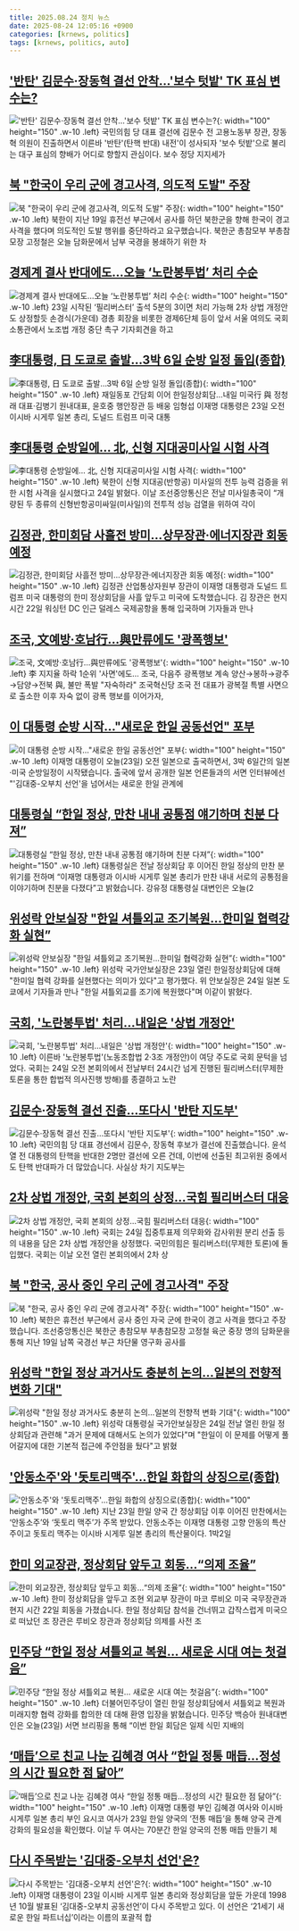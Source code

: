 ```yaml
---
title: 2025.08.24 정치 뉴스
date: 2025-08-24 12:05:16 +0900
categories: [krnews, politics]
tags: [krnews, politics, auto]
---
```

## ['반탄' 김문수·장동혁 결선 안착…'보수 텃밭' TK 표심 변수는?](https://n.news.naver.com/mnews/article/421/0008444329)

!['반탄' 김문수·장동혁 결선 안착…'보수 텃밭' TK 표심 변수는?](https://mimgnews.pstatic.net/image/origin/421/2025/08/24/8444329.jpg?type=nf220_150){: width="100" height="150" .w-10 .left}
국민의힘 당 대표 결선에 김문수 전 고용노동부 장관, 장동혁 의원이 진출하면서 이른바 '반탄'(탄핵 반대) 내전'이 성사되자 '보수 텃밭'으로 불리는 대구 표심의 향배가 어디로 향할지 관심이다. 보수 정당 지지세가

## [북 "한국이 우리 군에 경고사격, 의도적 도발" 주장](https://n.news.naver.com/mnews/article/437/0000453920)

![북 "한국이 우리 군에 경고사격, 의도적 도발" 주장](https://mimgnews.pstatic.net/image/origin/437/2025/08/23/453920.jpg?type=nf220_150){: width="100" height="150" .w-10 .left}
북한이 지난 19일 휴전선 부근에서 공사를 하던 북한군을 향해 한국이 경고사격을 했다며 의도적인 도발 행위를 중단하라고 요구했습니다. 북한군 총참모부 부총참모장 고정철은 오늘 담화문에서 남부 국경을 봉쇄하기 위한 차

## [경제계 결사 반대에도…오늘 ‘노란봉투법’ 처리 수순](https://n.news.naver.com/mnews/article/016/0002518363)

![경제계 결사 반대에도…오늘 ‘노란봉투법’ 처리 수순](https://mimgnews.pstatic.net/image/origin/016/2025/08/24/2518363.jpg?type=nf220_150){: width="100" height="150" .w-10 .left}
23일 시작된 ‘필리버스터’ 출석 5분의 3이면 처리 가능해 2차 상법 개정안도 상정할듯 손경식(가운데) 경총 회장을 비롯한 경제6단체 등이 앞서 서울 여의도 국회 소통관에서 노조법 개정 중단 촉구 기자회견을 하고

## [李대통령, 日 도쿄로 출발…3박 6일 순방 일정 돌입(종합)](https://n.news.naver.com/mnews/article/001/0015582064)

![李대통령, 日 도쿄로 출발…3박 6일 순방 일정 돌입(종합)](https://mimgnews.pstatic.net/image/origin/001/2025/08/23/15582064.jpg?type=nf220_150){: width="100" height="150" .w-10 .left}
재일동포 간담회 이어 한일정상회담…내일 미국行 與 정청래 대표·김병기 원내대표, 윤호중 행안장관 등 배웅 임형섭 이재명 대통령은 23일 오전 이시바 시게루 일본 총리, 도널드 트럼프 미국 대통

## [李대통령 순방일에... 北, 신형 지대공미사일 시험 사격](https://n.news.naver.com/mnews/article/023/0003924875)

![李대통령 순방일에... 北, 신형 지대공미사일 시험 사격](https://mimgnews.pstatic.net/image/origin/023/2025/08/24/3924875.jpg?type=nf220_150){: width="100" height="150" .w-10 .left}
북한이 신형 지대공(반항공) 미사일의 전투 능력 검증을 위한 시험 사격을 실시했다고 24일 밝혔다. 이날 조선중앙통신은 전날 미사일총국이 “개량된 두 종류의 신형반항공미싸일(미사일)의 전투적 성능 검열을 위하여 각이

## [김정관, 한미회담 사흘전 방미…상무장관·에너지장관 회동 예정](https://n.news.naver.com/mnews/article/422/0000773578)

![김정관, 한미회담 사흘전 방미…상무장관·에너지장관 회동 예정](https://mimgnews.pstatic.net/image/origin/422/2025/08/23/773578.jpg?type=nf220_150){: width="100" height="150" .w-10 .left}
김정관 산업통상자원부 장관이 이재명 대통령과 도널드 트럼프 미국 대통령의 한미 정상회담을 사흘 앞두고 미국에 도착했습니다. 김 장관은 현지시간 22일 워싱턴 DC 인근 덜레스 국제공항을 통해 입국하며 기자들과 만나

## [조국, 文예방·호남行…與만류에도 '광폭행보'](https://n.news.naver.com/mnews/article/079/0004058643)

![조국, 文예방·호남行…與만류에도 '광폭행보'](https://mimgnews.pstatic.net/image/origin/079/2025/08/24/4058643.jpg?type=nf220_150){: width="100" height="150" .w-10 .left}
李 지지율 하락 1순위 '사면'에도… 조국, 다음주 광폭행보 계속 양산→봉하→광주→담양→전북 與, 불만 폭발 "자숙하라" 조국혁신당 조국 전 대표가 광복절 특별 사면으로 출소한 이후 자숙 없이 광폭 행보를 이어가자,

## [이 대통령 순방 시작…"새로운 한일 공동선언" 포부](https://n.news.naver.com/mnews/article/437/0000453916)

![이 대통령 순방 시작…"새로운 한일 공동선언" 포부](https://mimgnews.pstatic.net/image/origin/437/2025/08/23/453916.jpg?type=nf220_150){: width="100" height="150" .w-10 .left}
이재명 대통령이 오늘(23일) 오전 일본으로 출국하면서, 3박 6일간의 일본·미국 순방일정이 시작됐습니다. 출국에 앞서 공개한 일본 언론들과의 서면 인터뷰에선 "'김대중-오부치 선언'을 넘어서는 새로운 한일 관계에

## [대통령실 “한일 정상, 만찬 내내 공통점 얘기하며 친분 다져”](https://n.news.naver.com/mnews/article/056/0012014947)

![대통령실 “한일 정상, 만찬 내내 공통점 얘기하며 친분 다져”](https://mimgnews.pstatic.net/image/origin/056/2025/08/24/12014947.jpg?type=nf220_150){: width="100" height="150" .w-10 .left}
대통령실은 전날 정상회담 후 이어진 한일 정상의 만찬 분위기를 전하며 “이재명 대통령과 이시바 시게루 일본 총리가 만찬 내내 서로의 공통점을 이야기하며 친분을 다졌다”고 밝혔습니다. 강유정 대통령실 대변인은 오늘(2

## [위성락 안보실장 "한일 셔틀외교 조기복원…한미일 협력강화 실현”](https://n.news.naver.com/mnews/article/448/0000551785)

![위성락 안보실장 "한일 셔틀외교 조기복원…한미일 협력강화 실현”](https://mimgnews.pstatic.net/image/origin/448/2025/08/24/551785.jpg?type=nf220_150){: width="100" height="150" .w-10 .left}
위성락 국가안보실장은 23일 열린 한일정상회담에 대해 "한미일 협력 강화를 실현했다는 의미가 있다"고 평가했다. 위 안보실장은 24일 일본 도쿄에서 기자들과 만나 "한일 셔틀외교를 조기에 복원했다"며 이같이 밝혔다.

## [국회, '노란봉투법' 처리…내일은 '상법 개정안'](https://n.news.naver.com/mnews/article/031/0000959396)

![국회, '노란봉투법' 처리…내일은 '상법 개정안'](https://mimgnews.pstatic.net/image/origin/031/2025/08/24/959396.jpg?type=nf220_150){: width="100" height="150" .w-10 .left}
이른바 '노란봉투법'(노동조합법 2·3조 개정안)이 여당 주도로 국회 문턱을 넘었다. 국회는 24일 오전 본회의에서 전날부터 24시간 넘게 진행된 필리버스터(무제한 토론을 통한 합법적 의사진행 방해)를 종결하고 노란

## [김문수·장동혁 결선 진출…또다시 '반탄 지도부'](https://n.news.naver.com/mnews/article/055/0001286266)

![김문수·장동혁 결선 진출…또다시 '반탄 지도부'](https://mimgnews.pstatic.net/image/origin/055/2025/08/23/1286266.jpg?type=nf220_150){: width="100" height="150" .w-10 .left}
국민의힘 당 대표 경선에서 김문수, 장동혁 후보가 결선에 진출했습니다. 윤석열 전 대통령의 탄핵을 반대한 2명만 결선에 오른 건데, 이번에 선출된 최고위원 중에서도 탄핵 반대파가 더 많았습니다. 사실상 차기 지도부는

## [2차 상법 개정안, 국회 본회의 상정…국힘 필리버스터 대응](https://n.news.naver.com/mnews/article/003/0013438536)

![2차 상법 개정안, 국회 본회의 상정…국힘 필리버스터 대응](https://mimgnews.pstatic.net/image/origin/003/2025/08/24/13438536.jpg?type=nf220_150){: width="100" height="150" .w-10 .left}
국회는 24일 집중투표제 의무화와 감사위원 분리 선출 등의 내용을 담은 2차 상법 개정안을 상정했다. 국민의힘은 필리버스터(무제한 토론)에 돌입했다. 국회는 이날 오전 열린 본회의에서 2차 상

## [북 "한국, 공사 중인 우리 군에 경고사격" 주장](https://n.news.naver.com/mnews/article/057/0001903922)

![북 "한국, 공사 중인 우리 군에 경고사격" 주장](https://mimgnews.pstatic.net/image/origin/057/2025/08/23/1903922.jpg?type=nf220_150){: width="100" height="150" .w-10 .left}
북한은 휴전선 부근에서 공사 중인 자국 군에 한국이 경고 사격을 했다고 주장했습니다. 조선중앙통신은 북한군 총참모부 부총참모장 고정철 육군 중장 명의 담화문을 통해 지난 19일 남쪽 국경선 부근 차단물 영구화 공사를

## [위성락 "한일 정상 과거사도 충분히 논의…일본의 전향적 변화 기대"](https://n.news.naver.com/mnews/article/003/0013438561)

![위성락 "한일 정상 과거사도 충분히 논의…일본의 전향적 변화 기대"](https://mimgnews.pstatic.net/image/origin/003/2025/08/24/13438561.jpg?type=nf220_150){: width="100" height="150" .w-10 .left}
위성락 대통령실 국가안보실장은 24일 전날 열린 한일 정상회담과 관련해 "과거 문제에 대해서도 논의가 있었다"며 "한일이 이 문제를 어떻게 풀어갈지에 대한 기본적 접근에 주안점을 뒀다"고 밝혔

## ['안동소주'와 '돗토리맥주'…한일 화합의 상징으로(종합)](https://n.news.naver.com/mnews/article/018/0006097422)

!['안동소주'와 '돗토리맥주'…한일 화합의 상징으로(종합)](https://mimgnews.pstatic.net/image/origin/018/2025/08/24/6097422.jpg?type=nf220_150){: width="100" height="150" .w-10 .left}
지난 23일 한일 양국 간 정상회담 이후 이어진 만찬에서는 ‘안동소주’와 ‘돗토리 맥주’가 주목 받았다. 안동소주는 이재명 대통령 고향 안동의 특산주이고 돗토리 맥주는 이시바 시게루 일본 총리의 특산물이다. 1박2일

## [한미 외교장관, 정상회담 앞두고 회동…“의제 조율”](https://n.news.naver.com/mnews/article/056/0012014916)

![한미 외교장관, 정상회담 앞두고 회동…“의제 조율”](https://mimgnews.pstatic.net/image/origin/056/2025/08/24/12014916.jpg?type=nf220_150){: width="100" height="150" .w-10 .left}
한미 정상회담을 앞두고 조현 외교부 장관이 마코 루비오 미국 국무장관과 현지 시간 22일 회동을 가졌습니다. 한일 정상회담 참석을 건너뛰고 갑작스럽게 미국으로 떠났던 조 장관은 루비오 장관과 정상회담 의제를 사전 조

## [민주당 “한일 정상 셔틀외교 복원… 새로운 시대 여는 첫걸음”](https://n.news.naver.com/mnews/article/056/0012014828)

![민주당 “한일 정상 셔틀외교 복원… 새로운 시대 여는 첫걸음”](https://mimgnews.pstatic.net/image/origin/056/2025/08/23/12014828.jpg?type=nf220_150){: width="100" height="150" .w-10 .left}
더불어민주당이 열린 한일 정상회담에서 셔틀외교 복원과 미래지향 협력 강화를 합의한 데 대해 환영 입장을 밝혔습니다. 민주당 백승아 원내대변인은 오늘(23일) 서면 브리핑을 통해 “이번 한일 회담은 일제 식민 지배의

## [‘매듭’으로 친교 나눈 김혜경 여사 “한일 정통 매듭…정성의 시간 필요한 점 닮아”](https://n.news.naver.com/mnews/article/081/0003568259)

![‘매듭’으로 친교 나눈 김혜경 여사 “한일 정통 매듭…정성의 시간 필요한 점 닮아”](https://mimgnews.pstatic.net/image/origin/081/2025/08/23/3568259.jpg?type=nf220_150){: width="100" height="150" .w-10 .left}
이재명 대통령 부인 김혜경 여사와 이시바 시게루 일본 총리 부인 요시코 여사가 23일 한일 양국의 ‘전통 매듭’을 통해 양국 관계 강화의 필요성을 확인했다. 이날 두 여사는 70분간 한일 양국의 전통 매듭 만들기 체

## [다시 주목받는 '김대중-오부치 선언'은?](https://n.news.naver.com/mnews/article/018/0006097247)

![다시 주목받는 '김대중-오부치 선언'은?](https://mimgnews.pstatic.net/image/origin/018/2025/08/23/6097247.jpg?type=nf220_150){: width="100" height="150" .w-10 .left}
이재명 대통령이 23일 이시바 시게루 일본 총리와 정상회담을 앞둔 가운데 1998년 10월 발표된 ‘김대중-오부치 공동선언’이 다시 주목받고 있다. 이 선언은 ‘21세기 새로운 한일 파트너십’이라는 이름의 포괄적 합

